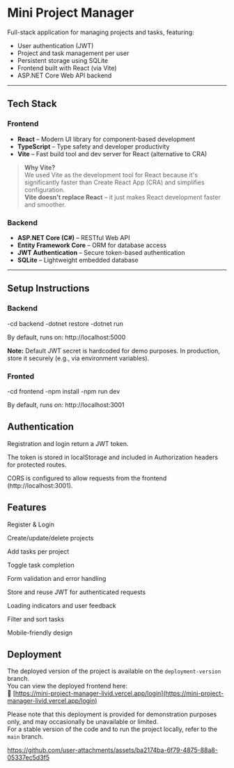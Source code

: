 # Mini Project Manager

Full-stack application for managing projects and tasks, featuring:

- User authentication (JWT)
- Project and task management per user
- Persistent storage using SQLite
- Frontend built with React (via Vite)
- ASP.NET Core Web API backend

---

## Tech Stack

### Frontend
- **React** – Modern UI library for component-based development
- **TypeScript** – Type safety and developer productivity
- **Vite** – Fast build tool and dev server for React (alternative to CRA)

> **Why Vite?**  
> We used Vite as the development tool for React because it's significantly faster than Create React App (CRA) and simplifies configuration.  
> **Vite doesn't replace React** – it just makes React development faster and smoother.

### Backend
- **ASP.NET Core (C#)** – RESTful Web API
- **Entity Framework Core** – ORM for database access
- **JWT Authentication** – Secure token-based authentication
- **SQLite** – Lightweight embedded database

---

## Setup Instructions

### Backend
-cd backend
-dotnet restore
-dotnet run

By default, runs on: http://localhost:5000

**Note:** Default JWT secret is hardcoded for demo purposes. In production, store it securely (e.g., via environment variables).



### Fronted
-cd frontend
-npm install
-npm run dev

By default, runs on: http://localhost:3001


## Authentication

Registration and login return a JWT token.

The token is stored in localStorage and included in Authorization headers for protected routes.

CORS is configured to allow requests from the frontend (http://localhost:3001).



## Features

Register & Login

Create/update/delete projects

Add tasks per project

Toggle task completion

Form validation and error handling

Store and reuse JWT for authenticated requests

Loading indicators and user feedback

Filter and sort tasks

Mobile-friendly design


## Deployment
The deployed version of the project is available on the `deployment-version` branch.  
You can view the deployed frontend here:  
🔗 [https://mini-project-manager-livid.vercel.app/login](https://mini-project-manager-livid.vercel.app/login)

Please note that this deployment is provided for demonstration purposes only, and may occasionally be unavailable or limited.  
For a stable version of the code and to run the project locally, refer to the `main` branch.


https://github.com/user-attachments/assets/ba2174ba-6f79-4875-88a8-05337ec5d3f5




